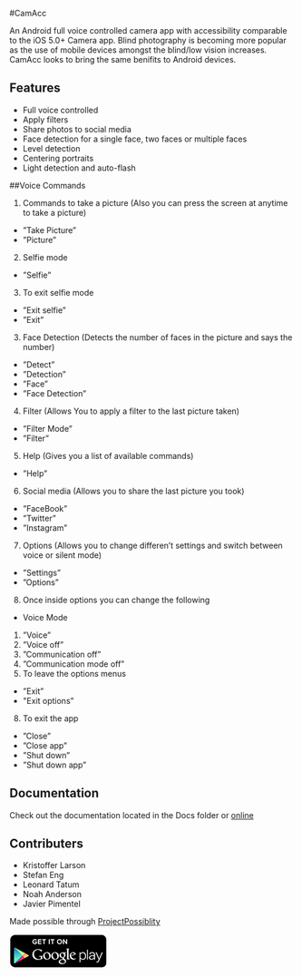 #CamAcc

An Android full voice controlled camera app with accessibility comparable to the iOS 5.0+ Camera app. Blind photography is becoming more popular as the use of mobile devices amongst the blind/low vision increases. CamAcc looks to bring the same benifits to Android devices.

## Features
* Full voice controlled
* Apply filters
* Share photos to social media
* Face detection for a single face, two faces or multiple faces
* Level detection
* Centering portraits
* Light detection and auto-flash

##Voice Commands

1. Commands to take a picture
(Also you can press the screen at anytime to take a picture)
  * ”Take Picture”
  * ”Picture”
2. Selfie mode
  * ”Selfie”
3. To exit selfie mode
  * ”Exit selfie”
  * ”Exit”
3. Face Detection
(Detects the number of faces in the picture and says the number)
  * ”Detect”
  * ”Detection”
  * ”Face”
  * ”Face Detection”
4. Filter
(Allows You to apply a filter to the last picture taken)
  * ”Filter Mode”
  * ”Filter”
5. Help
(Gives you a list of available commands)
  * ”Help”
6. Social media
(Allows you to share the last picture you took)
  * ”FaceBook”
  * ”Twitter”
  * ”Instagram”
7. Options
(Allows you to change differen’t settings and switch between voice or
silent mode)
  * ”Settings”
  * ”Options”
8. Once inside options you can change the following
  * Voice Mode
  1. ”Voice”
  2. ”Voice off”
  3. ”Communication off”
  4. ”Communication mode off”
9. To leave the options menus
  * ”Exit”
  * "Exit options”
8. To exit the app
  * ”Close”
  * ”Close app”
  * ”Shut down”
  * ”Shut down app”


## Documentation
Check out the documentation located in the Docs folder or [online](http://projpossibility.github.io/2014-CSUN-Cam4Blind/)

## Contributers
* Kristoffer Larson
* Stefan Eng
* Leonard Tatum
* Noah Anderson
* Javier Pimentel

Made possible through [ProjectPossiblity](http://projectpossibility.org/)

[![Now available on the google play store click to view][2]][1]


 [1]: https://play.google.com/store/apps/details?id=com.camacc
 [2]: en_generic_rgb_wo_60.png
